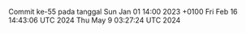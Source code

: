 Commit ke-55 pada tanggal Sun Jan 01 14:00 2023 +0100
Fri Feb 16 14:43:06 UTC 2024
Thu May  9 03:27:24 UTC 2024
